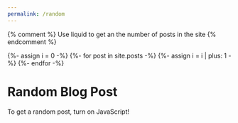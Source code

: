 ```yaml
---
permalink: /random
--- 
```


<script>
// this stops a white flash from happening while the random post script is running

let theme = sessionStorage.getItem('theme');
if (theme === "dark") {
  document.documentElement.setAttribute('data-theme', 'dark');
} else if (theme === "light") {
  document.documentElement.setAttribute('data-theme', 'light');
}

</script>

{% comment %}
Use liquid to get an the number of posts in the site
{% endcomment %}

{%- assign i = 0 -%}
{%- for post in site.posts -%}
    {%- assign i = i | plus: 1 -%}
{%- endfor -%}

<script>

  const comingFromPost = document.referrer; 

  const allPosts = 
    [{%- for post in site.posts -%}
    {%- unless post.unlisted -%}
      {%- assign i = i | minus: 1 -%}
      "{{ site.url }}{{ post.url }}"{%- unless i == 0 -%},{%- endunless -%}
    {%- endunless -%}
    {%- endfor -%}];

  function linkToRandomBlogPost() {
      const randomPostLink = allPosts[Math.floor(Math.random() * allPosts.length)];
      return randomPostLink;
  }

  location.replace(linkToRandomBlogPost())

</script>

<noscript mardown="1">

# Random Blog Post

To get a random post, turn on JavaScript! 

</noscript>

